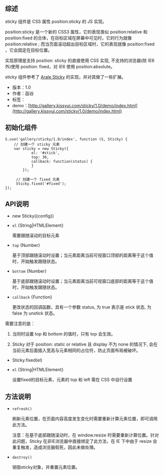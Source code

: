## 综述

sticky 组件是 CSS 属性 position:sticky 的 JS 实现。

position:sticky 是一个新的 CSS3 属性，它的表现类似 position:relative 和 position:fixed 的合体，在目标区域在屏幕中可见时，它的行为就像 position:relative ; 而当页面滚动超出目标区域时，它的表现就像 position:fixed ，它会固定在目标位置。

实现原理是支持 position: sticky 的直接使用 CSS 实现, 不支持的浏览器(除 IE6 外)使用 position: fixed，对 IE6 使用 position:absolute。

sticky 组件参考了 [Arale Sticky](http://aralejs.org/sticky/) 的实现，并对其做了一些扩展。

* 版本：1.0
* 作者：函谷
* 标签：
* demo：[http://gallery.kissyui.com/sticky/1.0/demo/index.html](http://gallery.kissyui.com/sticky/1.0/demo/index.html)

## 初始化组件
	
    S.use('gallery/sticky/1.0/index', function (S, Sticky) {
    	// 创建一个 sticky 元素
    	var sticky = new Sticky({
	       		el: '#stick',
	        	top: 30, 
	        	callback: function(status) { 
	          	}
	        });
	     
	     // 创建一个 fixed 元素
	     Sticky.fixed('#fixed');
    });

## API说明

* new Sticky({config})

- `el` {String|HTMLElement} 
	
    需要跟随滚动的目标元素
	
- `top` {Number} 
	
	基于顶部跟随滚动时设置；当元素距离当前可视窗口顶部的距离等于这个值时，开始触发跟随状态。

- `bottom` {Number} 
	
	基于底部跟随滚动时设置；当元素距离当前可视窗口底部的距离等于这个值时，开始触发跟随状态。

- `callback` {Function} 
	
	更改状态的回调函数，具有一个参数 status, 为 true 表示是 stick 状态, 为 false 为 unstick 状态。

需要注意的是：

1) 当同时设置 top 和 bottom 的值时，只有 top 会生效。

2) Sticky 对于 position: static or relative 且 display 不为 none 的情况下, 会在当前元素后面插入宽高与元素相同的占位符，防止页面布局被破坏。

* Sticky.fixed(el)

- `el` {String|HTMLElement} 
	
    设置fixed的目标元素，元素的 top 和 left 需在 CSS 中自行设置
 
## 方法说明 

- `refresh()`

   刷新元素位置，在页面内容高度发生变化时需要重新计算元素位置，即可调用此方法。
   
   注意：在基于底部跟随滚动时，在 window.resize 时需要重新计算位置。针对此问题，Sticky 在非IE浏览器中直接绑定了此方法，在 IE 下中由于 resize 会重复触发，造成浏览器假死，因此未做处理。

- `destroy()`

   销毁sticky对象，并重置元素位置。
